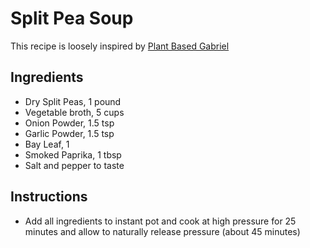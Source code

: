 # Split Pea Soup

This recipe is loosely inspired by [Plant Based Gabriel](https://www.youtube.com/watch?v=xF9p905p3IU&t=358s)

## Ingredients
- Dry Split Peas, 1 pound
- Vegetable broth, 5 cups
- Onion Powder, 1.5 tsp
- Garlic Powder, 1.5 tsp
- Bay Leaf, 1
- Smoked Paprika, 1 tbsp
- Salt and pepper to taste

## Instructions

- Add all ingredients to instant pot and cook at high pressure for 25 minutes and allow to naturally release pressure (about 45 minutes)